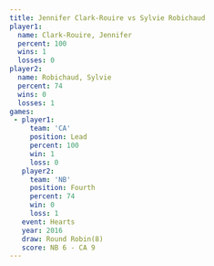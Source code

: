 ```yaml
---
title: Jennifer Clark-Rouire vs Sylvie Robichaud
player1:                      
  name: Clark-Rouire, Jennifer
  percent: 100                
  wins: 1                     
  losses: 0                   
player2:                      
  name: Robichaud, Sylvie     
  percent: 74                 
  wins: 0                     
  losses: 1                   
games:
 - player1:        
     team: 'CA'    
     position: Lead
     percent: 100  
     win: 1        
     loss: 0       
   player2:          
     team: 'NB'      
     position: Fourth
     percent: 74     
     win: 0          
     loss: 1         
   event: Hearts       
   year: 2016          
   draw: Round Robin(8)
   score: NB 6 - CA 9  
---
```

